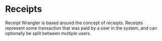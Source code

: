 # Receipts

Receipt Wrangler is based around the concept of receipts. Receipts represent some transaction that was paid by a user in
the system, and can optionally be split between multiple users.


